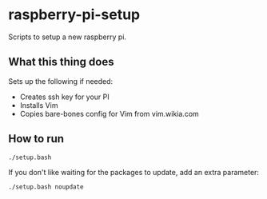 # raspberry-pi-setup
Scripts to setup a new raspberry pi.

## What this thing does

Sets up the following if needed:

* Creates ssh key for your PI
* Installs Vim
* Copies bare-bones config for Vim from vim.wikia.com

## How to run

    ./setup.bash

If you don't like waiting for the packages to update, add an extra parameter:

    ./setup.bash noupdate

